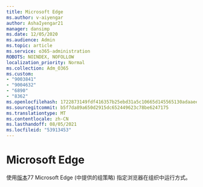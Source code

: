 ```yaml
---
title: Microsoft Edge
ms.author: v-aiyengar
author: AshaIyengar21
manager: dansimp
ms.date: 12/05/2020
ms.audience: Admin
ms.topic: article
ms.service: o365-administration
ROBOTS: NOINDEX, NOFOLLOW
localization_priority: Normal
ms.collection: Adm_O365
ms.custom:
- "9003841"
- "9004632"
- "6890"
- "8362"
ms.openlocfilehash: 1722873149fdf416357b25ebd31a5c10665d145565130adaaee6cee30af0bdcb
ms.sourcegitcommit: b5f7da89a650d2915dc652449623c78be6247175
ms.translationtype: MT
ms.contentlocale: zh-CN
ms.lasthandoff: 08/05/2021
ms.locfileid: "53913453"
---
```

# <a name="group-policies-in-microsoft-edge"></a>Microsoft Edge

使用[版本](https://go.microsoft.com/fwlink/?linkid=2134623)77 Microsoft Edge (中提供的组策略) 指定浏览器在组织中运行方式。